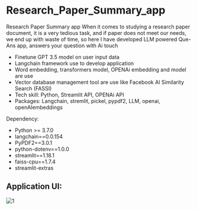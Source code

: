 # Research_Paper_Summary_app
 Research Paper Summary app
When it comes to studying a research paper document, it is a very tedious task, and if paper does not meet our needs, we end up with waste of time, so here I have developed LLM powered Que-Ans app, answers your question with Ai touch

-	Finetune GPT 3.5 model on user input data
-	Langchain framework use to develop application
-	Word embedding, transformers model, OPENAi embedding and model are use 
-	Vector database management tool are use like Facebook AI Similarity Search (FASSI)
-	Tech skill: Python, Streamlit API, OPENAi API
-	Packages: Langchain, stremlit, pickel, pypdf2, LLM, openai, openAIembeddings

Dependency:
- Python >= 3.7.0
- langchain==0.0.154
- PyPDF2==3.0.1
- python-dotenv==1.0.0
- streamlit==1.18.1
- faiss-cpu==1.7.4
- streamlit-extras

## Application UI:
![1](https://github.com/ajitwankhede/Research_Paper_Summary_app/assets/85306409/1341ebd2-8e16-4019-85c2-1e6502eb3a0e)

